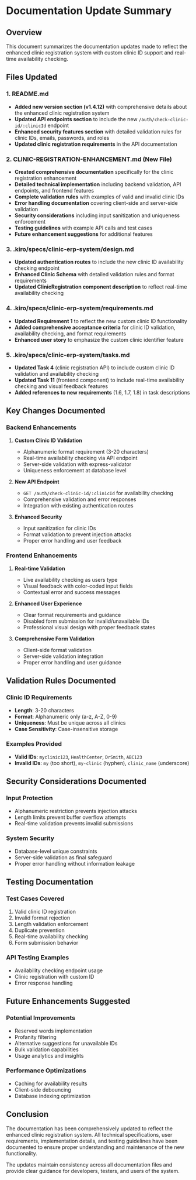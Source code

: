 # Documentation Update Summary

## Overview
This document summarizes the documentation updates made to reflect the enhanced clinic registration system with custom clinic ID support and real-time availability checking.

## Files Updated

### 1. README.md
- **Added new version section (v1.4.12)** with comprehensive details about the enhanced clinic registration system
- **Updated API endpoints section** to include the new `/auth/check-clinic-id/:clinicId` endpoint
- **Enhanced security features section** with detailed validation rules for clinic IDs, emails, passwords, and roles
- **Updated clinic registration requirements** in the API documentation

### 2. CLINIC-REGISTRATION-ENHANCEMENT.md (New File)
- **Created comprehensive documentation** specifically for the clinic registration enhancement
- **Detailed technical implementation** including backend validation, API endpoints, and frontend features
- **Complete validation rules** with examples of valid and invalid clinic IDs
- **Error handling documentation** covering client-side and server-side validation
- **Security considerations** including input sanitization and uniqueness enforcement
- **Testing guidelines** with example API calls and test cases
- **Future enhancement suggestions** for additional features

### 3. .kiro/specs/clinic-erp-system/design.md
- **Updated authentication routes** to include the new clinic ID availability checking endpoint
- **Enhanced Clinic Schema** with detailed validation rules and format requirements
- **Updated ClinicRegistration component description** to reflect real-time availability checking

### 4. .kiro/specs/clinic-erp-system/requirements.md
- **Updated Requirement 1** to reflect the new custom clinic ID functionality
- **Added comprehensive acceptance criteria** for clinic ID validation, availability checking, and format requirements
- **Enhanced user story** to emphasize the custom clinic identifier feature

### 5. .kiro/specs/clinic-erp-system/tasks.md
- **Updated Task 4** (clinic registration API) to include custom clinic ID validation and availability checking
- **Updated Task 11** (frontend component) to include real-time availability checking and visual feedback features
- **Added references to new requirements** (1.6, 1.7, 1.8) in task descriptions

## Key Changes Documented

### Backend Enhancements
1. **Custom Clinic ID Validation**
   - Alphanumeric format requirement (3-20 characters)
   - Real-time availability checking via API endpoint
   - Server-side validation with express-validator
   - Uniqueness enforcement at database level

2. **New API Endpoint**
   - `GET /auth/check-clinic-id/:clinicId` for availability checking
   - Comprehensive validation and error responses
   - Integration with existing authentication routes

3. **Enhanced Security**
   - Input sanitization for clinic IDs
   - Format validation to prevent injection attacks
   - Proper error handling and user feedback

### Frontend Enhancements
1. **Real-time Validation**
   - Live availability checking as users type
   - Visual feedback with color-coded input fields
   - Contextual error and success messages

2. **Enhanced User Experience**
   - Clear format requirements and guidance
   - Disabled form submission for invalid/unavailable IDs
   - Professional visual design with proper feedback states

3. **Comprehensive Form Validation**
   - Client-side format validation
   - Server-side validation integration
   - Proper error handling and user guidance

## Validation Rules Documented

### Clinic ID Requirements
- **Length**: 3-20 characters
- **Format**: Alphanumeric only (a-z, A-Z, 0-9)
- **Uniqueness**: Must be unique across all clinics
- **Case Sensitivity**: Case-insensitive storage

### Examples Provided
- **Valid IDs**: `myclinic123`, `HealthCenter`, `DrSmith`, `ABC123`
- **Invalid IDs**: `my` (too short), `my-clinic` (hyphen), `clinic_name` (underscore)

## Security Considerations Documented

### Input Protection
- Alphanumeric restriction prevents injection attacks
- Length limits prevent buffer overflow attempts
- Real-time validation prevents invalid submissions

### System Security
- Database-level unique constraints
- Server-side validation as final safeguard
- Proper error handling without information leakage

## Testing Documentation

### Test Cases Covered
1. Valid clinic ID registration
2. Invalid format rejection
3. Length validation enforcement
4. Duplicate prevention
5. Real-time availability checking
6. Form submission behavior

### API Testing Examples
- Availability checking endpoint usage
- Clinic registration with custom ID
- Error response handling

## Future Enhancements Suggested

### Potential Improvements
- Reserved words implementation
- Profanity filtering
- Alternative suggestions for unavailable IDs
- Bulk validation capabilities
- Usage analytics and insights

### Performance Optimizations
- Caching for availability results
- Client-side debouncing
- Database indexing optimization

## Conclusion

The documentation has been comprehensively updated to reflect the enhanced clinic registration system. All technical specifications, user requirements, implementation details, and testing guidelines have been documented to ensure proper understanding and maintenance of the new functionality.

The updates maintain consistency across all documentation files and provide clear guidance for developers, testers, and users of the system.